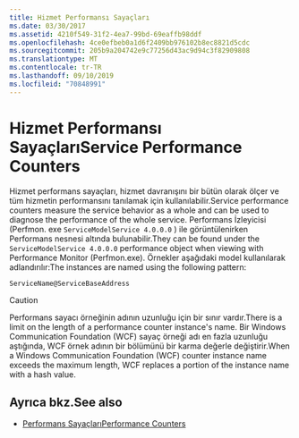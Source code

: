 ```yaml
---
title: Hizmet Performansı Sayaçları
ms.date: 03/30/2017
ms.assetid: 4210f549-31f2-4ea7-99bd-69eaffb98ddf
ms.openlocfilehash: 4ce0efbeb0a1d6f2409bb976102b8ec8821d5cdc
ms.sourcegitcommit: 205b9a204742e9c77256d43ac9d94c3f82909808
ms.translationtype: MT
ms.contentlocale: tr-TR
ms.lasthandoff: 09/10/2019
ms.locfileid: "70848991"
---
```

# <a name="service-performance-counters"></a><span data-ttu-id="09bac-102">Hizmet Performansı Sayaçları</span><span class="sxs-lookup"><span data-stu-id="09bac-102">Service Performance Counters</span></span>
<span data-ttu-id="09bac-103">Hizmet performans sayaçları, hizmet davranışını bir bütün olarak ölçer ve tüm hizmetin performansını tanılamak için kullanılabilir.</span><span class="sxs-lookup"><span data-stu-id="09bac-103">Service performance counters measure the service behavior as a whole and can be used to diagnose the performance of the whole service.</span></span> <span data-ttu-id="09bac-104">Performans İzleyicisi (Perfmon. exe `ServiceModelService 4.0.0.0` ) ile görüntülenirken Performans nesnesi altında bulunabilir.</span><span class="sxs-lookup"><span data-stu-id="09bac-104">They can be found under the `ServiceModelService 4.0.0.0` performance object when viewing with Performance Monitor (Perfmon.exe).</span></span> <span data-ttu-id="09bac-105">Örnekler aşağıdaki model kullanılarak adlandırılır:</span><span class="sxs-lookup"><span data-stu-id="09bac-105">The instances are named using the following pattern:</span></span>  
  
`ServiceName@ServiceBaseAddress`
  
> [!CAUTION]
> <span data-ttu-id="09bac-106">Performans sayacı örneğinin adının uzunluğu için bir sınır vardır.</span><span class="sxs-lookup"><span data-stu-id="09bac-106">There is a limit on the length of a performance counter instance's name.</span></span> <span data-ttu-id="09bac-107">Bir Windows Communication Foundation (WCF) sayaç örneği adı en fazla uzunluğu aştığında, WCF örnek adının bir bölümünü bir karma değerle değiştirir.</span><span class="sxs-lookup"><span data-stu-id="09bac-107">When a Windows Communication Foundation (WCF) counter instance name exceeds the maximum length, WCF replaces a portion of the instance name with a hash value.</span></span>  
  
## <a name="see-also"></a><span data-ttu-id="09bac-108">Ayrıca bkz.</span><span class="sxs-lookup"><span data-stu-id="09bac-108">See also</span></span>

- [<span data-ttu-id="09bac-109">Performans Sayaçları</span><span class="sxs-lookup"><span data-stu-id="09bac-109">Performance Counters</span></span>](../../../../../docs/framework/wcf/diagnostics/performance-counters/index.md)
